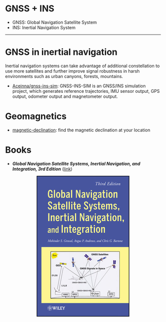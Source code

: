 # GNSS + INS

* GNSS: Global Navigation Satellite System
* INS: Inertial Navigation System

----

# GNSS in inertial navigation

Inertial navigation systems can take advantage of additional constellation to use more satellites and further improve signal robustness in harsh environments such as urban canyons, forests, mountains.

* [Aceinna/gnss-ins-sim](https://github.com/Aceinna/gnss-ins-sim): GNSS-INS-SIM is an GNSS/INS simulation project, which generates reference trajectories, IMU sensor output, GPS output, odometer output and magnetometer output.

# Geomagnetics

* [magnetic-declination](http://www.magnetic-declination.com/): find the magnetic declination at your location

# Books

  * ***Global Navigation Satellite Systems, Inertial Navigation, and Integration, 3rd Edition*** ([link](http://bcs.wiley.com/he-bcs/Books?action=index&itemId=111844700X&bcsId=7868))

<div align=center>
  <img src="images/gnss.jpg">
</div>
